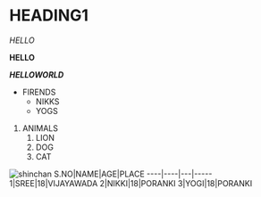 # HEADING1
*HELLO*

**HELLO**

***HELLOWORLD***
* FIRENDS
  * NIKKS
  * YOGS
1. ANIMALS
    1. LION
    2. DOG
    3. CAT

![shinchan](https://st1.bollywoodlife.com/wp-content/uploads/2020/09/FotoJet382.jpg)
S.NO|NAME|AGE|PLACE
----|----|---|-----
1|SREE|18|VIJAYAWADA
2|NIKKI|18|PORANKI
3|YOGI|18|PORANKI

